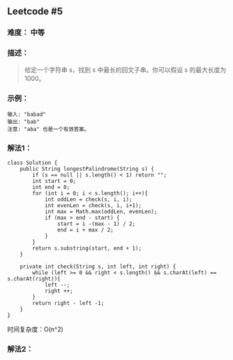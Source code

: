 ## Leetcode #5

### 难度： 中等

### 描述：

> 给定一个字符串 s，找到 s 中最长的回文子串。你可以假设 s 的最大长度为 1000。


### 示例：

```
输入: "babad"
输出: "bab"
注意: "aba" 也是一个有效答案。
```

### 解法1：

```
class Solution {
    public String longestPalindrome(String s) {
        if (s == null || s.length() < 1) return "";
        int start = 0;
        int end = 0;
        for (int i = 0; i < s.length(); i++){
            int oddLen = check(s, i, i);
            int evenLen = check(s, i, i+1);
            int max = Math.max(oddLen, evenLen);
            if (max > end - start) {
                start = i -(max - 1) / 2;
                end = i + max / 2;
            }
        }
        return s.substring(start, end + 1);
    }
    
    private int check(String s, int left, int right) {
        while (left >= 0 && right < s.length() && s.charAt(left) == s.charAt(right)){
            left --;
            right ++;
        }
        return right - left -1;
    }
}
```

时间复杂度：O(n^2)

### 解法2：
